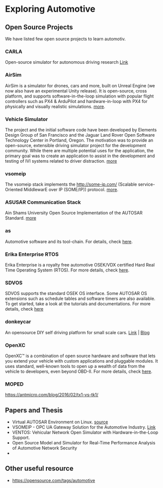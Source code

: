 # Exploring Automotive




## Open Source Projects

We have listed few open source projects to learn automotiv.

### CARLA
Open-source simulator for autonomous driving research [Link](https://carla.org/)

### AirSim

AirSim is a simulator for drones, cars and more, built on Unreal Engine (we now also have an experimental Unity release). It is open-source, cross platform, and supports software-in-the-loop simulation with popular flight controllers such as PX4 & ArduPilot and hardware-in-loop with PX4 for physically and visually realistic simulations. [more](https://github.com/microsoft/AirSim).

### Vehicle Simulator

The project and the initial software code have been developed by Elements Design Group of San Francisco and the Jaguar Land Rover Open Software Technology Center in Portland, Oregon. The motivation was to provide an open-source, extensible driving simulator project for the development community. While there are multiple potential uses for the application, the primary goal was to create an application to assist in the development and testing of IVI systems related to driver distraction. [more](https://github.com/GENIVI/genivi-vehicle-simulator)

### vsomeip

The vsomeip stack implements the http://some-ip.com/ (Scalable service-Oriented MiddlewarE over IP (SOME/IP)) protocol. [more](https://github.com/GENIVI/vsomeip).


### ASUSAR Communication Stack

Ain Shams University Open Source Implementation of the AUTOSAR Standard. [more](https://github.com/asusar/communication-stack)

### as
Automotive software and its tool-chain. For details, check [here](https://github.com/autoas/as).

### Erika Enterprise RTOS
Erika Enterprise is a royalty free automotive OSEK/VDX certified Hard Real Time Operating System (RTOS). For more details, check [here](http://erika-enterprise.com/).

### SDVOS

SDVOS supports the standard OSEK OS interface. Some AUTOSAR OS extensions such as schedule tables and software timers are also available. To get started, take a look at the tutorials and documentations. For more details, check [here](http://www.sdvos.org/)

### donkeycar

An opensource DIY self driving platform for small scale cars. [Link](https://www.donkeycar.com/) | [Blog](https://opensource.com/article/18/6/galecino-car)

### OpenXC

OpenXC™ is a combination of open source hardware and software that lets you extend your vehicle with custom applications and pluggable modules. It uses standard, well-known tools to open up a wealth of data from the vehicle to developers, even beyond OBD-II. For more details, check [here](http://openxcplatform.com/).

### MOPED
https://antmicro.com/blog/2016/02/tx1-vs-tk1/


## Papers and Thesis

- Virtual AUTOSAR Environment on Linux. [source](http://publications.lib.chalmers.se/records/fulltext/238391/238391.pdf)
- VSOMEIP - OPC UA Gateway Solution for the Automotive Industry. [Link](https://ieeexplore.ieee.org/abstract/document/8792619) 
- VENTOS: Vehicular Network Open Simulator with Hardware-in-the-Loop Support. 
- Open Source Model and Simulator for Real-Time Performance Analysis of Automotive Network Security
- 

## Other useful resource

- https://opensource.com/tags/automotive


